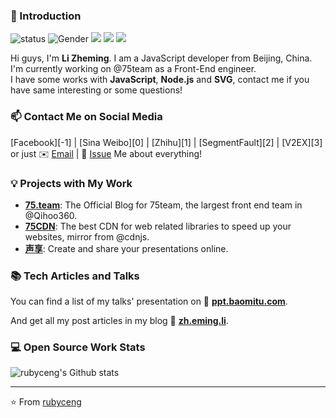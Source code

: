 ### 👋 Introduction

![status](https://img.shields.io/badge/status-up-brightgreen) ![Gender](https://img.shields.io/badge/gender-%F0%9F%A4%B5-lightgrey) ![](https://img.shields.io/badge/Relationship-Single-red) ![](https://img.shields.io/static/v1?label=wechat&message=rubyceng&color=7BB32E&logo=wechat) ![](https://visitor-badge.glitch.me/badge?page_id=github.com/rubyceng)

Hi guys, I'm **Li Zheming**. I am a JavaScript developer from Beijing, China. I'm currently working on @75team as a Front-End engineer.  
I have some works with **JavaScript**, **Node.js** and **SVG**, contact me if you have same interesting or some questions!

### 📫 Contact Me on Social Media

[Facebook][-1] | [Sina Weibo][0] | [Zhihu][1] | [SegmentFault][2] | [V2EX][3] or just ✉️ [Email](rubyceng0326@gmail.com) | 💬 [Issue](https://github.com/rubyceng/rubyceng/issues/me) Me about everything!

### 💡 Projects with My Work

- [**75.team**](https://75.team): The Official Blog for 75team, the largest front end team in @Qihoo360.
- [**75CDN**](https://cdn.baomitu.com): The best CDN for web related libraries to speed up your websites, mirror from @cdnjs.
- [**声享**](https://ppt.baomitu.com): Create and share your presentations online.

### 📚 Tech Articles and Talks 

You can find a list of my talks' presentation on 📖 **[ppt.baomitu.com](https://ppt.baomitu.com/u/rubyceng)**. 

And get all my post articles in my blog 📝 [**zh.eming.li**](https://imnerd.org). 
 
### 💻 Open Source Work Stats


![rubyceng's Github stats](https://github-readme-stats.vercel.app/api?username=rubyceng&show_icons=true)

<!-- [-1]: https://www.facebook.com/Austin.Lee.9173/
[0]: https://m.weibo.cn/u/1694884707
[1]: https://www.zhihu.com/people/rubyceng
[2]: https://segmentfault.com/u/rubyceng
[3]: https://www.v2ex.com/member/rubyceng -->


---
⭐️ From [rubyceng](https://github.com/rubyceng)
